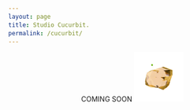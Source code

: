 ```yaml
---
layout: page
title: Studio Cucurbit. 
permalink: /cucurbit/
---
```



<p align="center">
  COMING SOON
  <img src="https://raw.githubusercontent.com/kbys88/kbys88.github.io/main/images/cucurbit.gif" width="20%">
</p>
